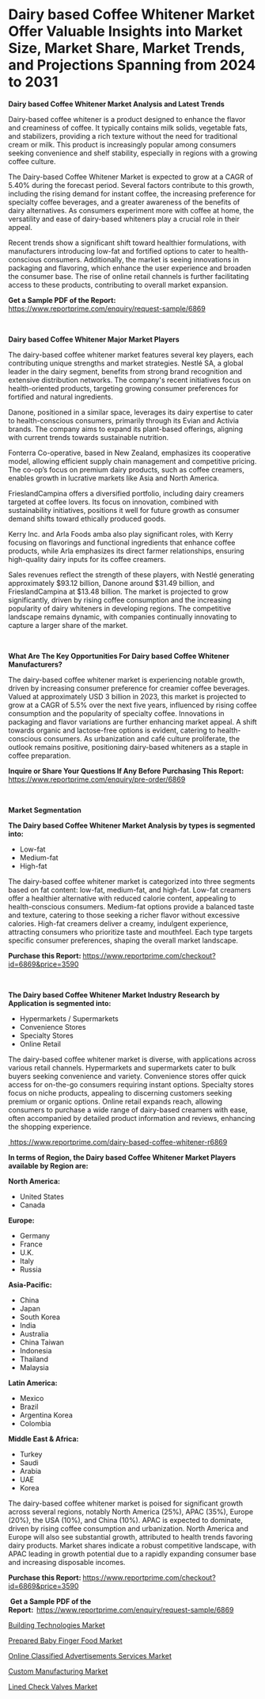 <p><h1>Dairy based Coffee Whitener Market Offer Valuable Insights into Market Size, Market Share, Market Trends, and Projections Spanning from 2024 to 2031</h1></p><p><strong>Dairy based Coffee Whitener Market Analysis and Latest Trends</strong></p>
<p><p>Dairy-based coffee whitener is a product designed to enhance the flavor and creaminess of coffee. It typically contains milk solids, vegetable fats, and stabilizers, providing a rich texture without the need for traditional cream or milk. This product is increasingly popular among consumers seeking convenience and shelf stability, especially in regions with a growing coffee culture.</p><p>The Dairy-based Coffee Whitener Market is expected to grow at a CAGR of 5.40% during the forecast period. Several factors contribute to this growth, including the rising demand for instant coffee, the increasing preference for specialty coffee beverages, and a greater awareness of the benefits of dairy alternatives. As consumers experiment more with coffee at home, the versatility and ease of dairy-based whiteners play a crucial role in their appeal.</p><p>Recent trends show a significant shift toward healthier formulations, with manufacturers introducing low-fat and fortified options to cater to health-conscious consumers. Additionally, the market is seeing innovations in packaging and flavoring, which enhance the user experience and broaden the consumer base. The rise of online retail channels is further facilitating access to these products, contributing to overall market expansion.</p></p>
<p><strong>Get a Sample PDF of the Report:&nbsp;</strong> <a href="https://www.reportprime.com/enquiry/request-sample/6869">https://www.reportprime.com/enquiry/request-sample/6869</a></p>
<p>&nbsp;</p>
<p><strong>Dairy based Coffee Whitener Major Market Players</strong></p>
<p><p>The dairy-based coffee whitener market features several key players, each contributing unique strengths and market strategies. Nestlé SA, a global leader in the dairy segment, benefits from strong brand recognition and extensive distribution networks. The company's recent initiatives focus on health-oriented products, targeting growing consumer preferences for fortified and natural ingredients.</p><p>Danone, positioned in a similar space, leverages its dairy expertise to cater to health-conscious consumers, primarily through its Evian and Activia brands. The company aims to expand its plant-based offerings, aligning with current trends towards sustainable nutrition.</p><p>Fonterra Co-operative, based in New Zealand, emphasizes its cooperative model, allowing efficient supply chain management and competitive pricing. The co-op’s focus on premium dairy products, such as coffee creamers, enables growth in lucrative markets like Asia and North America.</p><p>FrieslandCampina offers a diversified portfolio, including dairy creamers targeted at coffee lovers. Its focus on innovation, combined with sustainability initiatives, positions it well for future growth as consumer demand shifts toward ethically produced goods.</p><p>Kerry Inc. and Arla Foods amba also play significant roles, with Kerry focusing on flavorings and functional ingredients that enhance coffee products, while Arla emphasizes its direct farmer relationships, ensuring high-quality dairy inputs for its coffee creamers.</p><p>Sales revenues reflect the strength of these players, with Nestlé generating approximately $93.12 billion, Danone around $31.49 billion, and FrieslandCampina at $13.48 billion. The market is projected to grow significantly, driven by rising coffee consumption and the increasing popularity of dairy whiteners in developing regions. The competitive landscape remains dynamic, with companies continually innovating to capture a larger share of the market.</p></p>
<p>&nbsp;</p>
<p><strong>What Are The Key Opportunities For Dairy based Coffee Whitener Manufacturers?</strong></p>
<p><p>The dairy-based coffee whitener market is experiencing notable growth, driven by increasing consumer preference for creamier coffee beverages. Valued at approximately USD 3 billion in 2023, this market is projected to grow at a CAGR of 5.5% over the next five years, influenced by rising coffee consumption and the popularity of specialty coffee. Innovations in packaging and flavor variations are further enhancing market appeal. A shift towards organic and lactose-free options is evident, catering to health-conscious consumers. As urbanization and café culture proliferate, the outlook remains positive, positioning dairy-based whiteners as a staple in coffee preparation.</p></p>
<p><strong>Inquire or Share Your Questions If Any Before Purchasing This Report:</strong> <a href="https://www.reportprime.com/enquiry/pre-order/6869">https://www.reportprime.com/enquiry/pre-order/6869</a></p>
<p>&nbsp;</p>
<p><strong>Market Segmentation</strong></p>
<p><strong>The Dairy based Coffee Whitener Market Analysis by types is segmented into:</strong></p>
<p><ul><li>Low-fat</li><li>Medium-fat</li><li>High-fat</li></ul></p>
<p><p>The dairy-based coffee whitener market is categorized into three segments based on fat content: low-fat, medium-fat, and high-fat. Low-fat creamers offer a healthier alternative with reduced calorie content, appealing to health-conscious consumers. Medium-fat options provide a balanced taste and texture, catering to those seeking a richer flavor without excessive calories. High-fat creamers deliver a creamy, indulgent experience, attracting consumers who prioritize taste and mouthfeel. Each type targets specific consumer preferences, shaping the overall market landscape.</p></p>
<p><strong>Purchase this Report:&nbsp;</strong><a href="https://www.reportprime.com/checkout?id=6869&price=3590">https://www.reportprime.com/checkout?id=6869&price=3590</a></p>
<p>&nbsp;</p>
<p><strong>The Dairy based Coffee Whitener Market Industry Research by Application is segmented into:</strong></p>
<p><ul><li>Hypermarkets / Supermarkets</li><li>Convenience Stores</li><li>Specialty Stores</li><li>Online Retail</li></ul></p>
<p><p>The dairy-based coffee whitener market is diverse, with applications across various retail channels. Hypermarkets and supermarkets cater to bulk buyers seeking convenience and variety. Convenience stores offer quick access for on-the-go consumers requiring instant options. Specialty stores focus on niche products, appealing to discerning customers seeking premium or organic options. Online retail expands reach, allowing consumers to purchase a wide range of dairy-based creamers with ease, often accompanied by detailed product information and reviews, enhancing the shopping experience.</p></p>
<p><a href="https://www.reportprime.com/dairy-based-coffee-whitener-r6869">&nbsp;https://www.reportprime.com/dairy-based-coffee-whitener-r6869</a></p>
<p><strong>In terms of Region, the Dairy based Coffee Whitener Market Players available by Region are:</strong></p>
<p>
    <p> <strong> North America: </strong>
        <ul>
            <li>United States</li>
            <li>Canada</li>
        </ul>
        </p> 
    <p> <strong> Europe: </strong>
        <ul>
            <li>Germany</li>
            <li>France</li>
            <li>U.K.</li>
            <li>Italy</li>
            <li>Russia</li>
        </ul>
        </p> 
    <p> <strong> Asia-Pacific: </strong>
        <ul>
            <li>China</li>
            <li>Japan</li>
            <li>South Korea</li>
            <li>India</li>
            <li>Australia</li>
            <li>China Taiwan</li>
            <li>Indonesia</li>
            <li>Thailand</li>
            <li>Malaysia</li>
        </ul>
        </p> 
    <p> <strong> Latin America: </strong>
        <ul>
            <li>Mexico</li>
            <li>Brazil</li>
            <li>Argentina Korea</li>
            <li>Colombia</li>
        </ul>
        </p> 
    <p> <strong> Middle East & Africa: </strong>
        <ul>
            <li>Turkey</li>
            <li>Saudi</li>
            <li>Arabia</li>
            <li>UAE</li>
            <li>Korea</li>
        </ul>
    </p>
    </p>
<p><p>The dairy-based coffee whitener market is poised for significant growth across several regions, notably North America (25%), APAC (35%), Europe (20%), the USA (10%), and China (10%). APAC is expected to dominate, driven by rising coffee consumption and urbanization. North America and Europe will also see substantial growth, attributed to health trends favoring dairy products. Market shares indicate a robust competitive landscape, with APAC leading in growth potential due to a rapidly expanding consumer base and increasing disposable incomes.</p></p>
<p><strong>Purchase this Report: </strong><a href="https://www.reportprime.com/checkout?id=6869&price=3590">https://www.reportprime.com/checkout?id=6869&price=3590</a></p>
<p>&nbsp;<strong>Get a Sample PDF of the Report:&nbsp;&nbsp;</strong><a href="https://www.reportprime.com/enquiry/request-sample/6869">https://www.reportprime.com/enquiry/request-sample/6869</a></p>
<p><strong></strong></p>
<p><p><a href="https://www.linkedin.com/pulse/navigating-global-building-technologies-market-landscape-cbhbc?trackingId=WUDx3rwZTG%2B378agK3gg%2BQ%3D%3D">Building Technologies Market</a></p><p><a href="https://github.com/ChristianClark406/Market-Research-Report-List-1/blob/main/prepared-baby-finger-food-market.md">Prepared Baby Finger Food Market</a></p><p><a href="https://issuu.com/reportprime-2/docs/online-classified-advertisements-se_4af73db2c33375">Online Classified Advertisements Services Market</a></p><p><a href="https://www.linkedin.com/pulse/navigating-global-custom-manufacturing-market-landscape-rkhvc?trackingId=t3%2ByvLsuQnmQ%2Fa1fOmYaMQ%3D%3D">Custom Manufacturing Market</a></p><p><a href="https://issuu.com/reportprime-2/docs/lined-check-valves-market-size-2030_fcfee730f6ced1">Lined Check Valves Market</a></p></p>